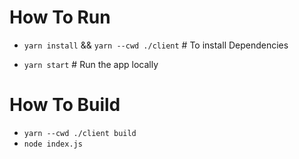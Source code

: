# How To Run 
  
  - `yarn install` && `yarn --cwd ./client` # To install Dependencies
  
  - `yarn start` # Run the app locally

# How To Build

 - `yarn --cwd ./client build`
 - `node index.js`

